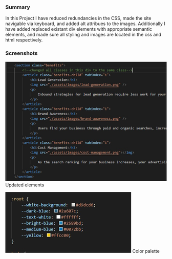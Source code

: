 ### Summary
In this Project I have reduced redundancies in the CSS, made the site 
navigable via keyboard, and added alt attribues to the images. 
Additionally I have added replaced existant div elements with appropriate 
semantic elements, and made sure all styling and images are located in the 
css and html respectively.

### Screenshots
![hello](screenshot/elements.jpg)
Updated elements 

![world](screenshot/palette.jpg)
Color palette

